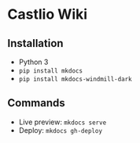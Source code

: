 # Castlio Wiki

## Installation
* Python 3
* `pip install mkdocs`
* `pip install mkdocs-windmill-dark`

## Commands
* Live preview: `mkdocs serve`
* Deploy: `mkdocs gh-deploy`
